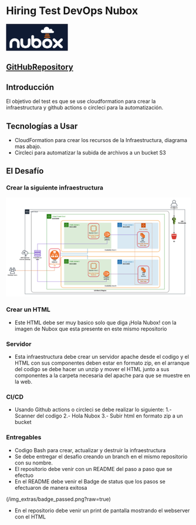 # Hiring Test DevOps Nubox
![Nubox!!!!](/img_nubox/nubox_img.png?raw=true "nubox")

## [GitHubRepository](https://github.com/CristianRodriguezANubox/devops-hiring-test)

## Introducción
El objetivo del test es que se use cloudformation para crear la infraestructura y github actions o circleci para la automatización.

## Tecnologías a Usar
- CloudFormation para crear los recursos de la Infraestructura, diagrama mas abajo.
- Circleci para automatizar la subida de archivos a un bucket S3

## El Desafío
### Crear la siguiente infraestructura
![Nubox!!!!](/infra_img/infra_test.png?raw=true "nubox")

### Crear un HTML
- Este HTML debe ser muy basico solo que diga ¡Hola Nubox! con la imagen de Nubox que esta presente en este mismo repositorio

### Servidor
- Esta infraestructura debe crear un servidor apache desde el codigo y el HTML con sus componentes deben estar en formato zip, en el arranque del codigo se debe hacer un unzip y mover el HTML junto a sus componentes a la carpeta necesaria del apache para que se muestre en la web.

### CI/CD
- Usando Github actions o circleci se debe realizar lo siguiente:
1.- Scanner del codigo
2.- Hola Nubox
3.- Subir html en formato zip a un bucket 

### Entregables
- Codigo Bash para crear, actualizar y destruir la infraestructura
- Se debe entregar el desafio creando un branch en el mismo repositorio con su nombre.
- El repositorio debe venir con un README del paso a paso que se efectuo
- En el README debe venir el Badge de status que los pasos se efectuaron de manera exitosa

(/img_extras/badge_passed.png?raw=true)


- En el repositorio debe venir un print de pantalla mostrando el webserver con el HTML



